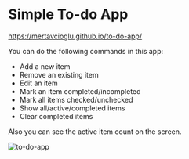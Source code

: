 # Simple To-do App

https://mertavcioglu.github.io/to-do-app/

You can do the following commands in this app:

- Add a new item
- Remove an existing item
- Edit an item
- Mark an item completed/incompleted
- Mark all items checked/unchecked
- Show all/active/completed items
- Clear completed items

Also you can see the active item count on the screen.

![to-do-app](https://i.ibb.co/xMFRGW3/todoapp.png)
